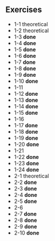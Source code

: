 ## Exercises
* 1-1 theoretical
* 1-2 theoretical
* 1-3 **done**
* 1-4 **done**
* 1-5 **done**
* 1-6 **done**
* 1-7 **done**
* 1-8 **done**
* 1-9 **done**
* 1-10 **done**
* 1-11
* 1-12 **done**
* 1-13 **done**
* 1-14 **done**
* 1-15 **done**
* 1-16
* 1-17 **done**
* 1-18 **done**
* 1-19 **done**
* 1-20 **done**
* 1-21
* 1-22 **done**
* 1-23 **done**
* 1-24 **done**
* 2-1 theoretical
* 2-2 **done**
* 2-3 **done**
* 2-4 **done**
* 2-5 **done**
* 2-6
* 2-7 **done**
* 2-8 **done**
* 2-9 **done**
* 2-10 **done**
